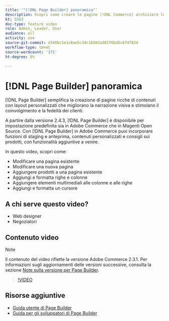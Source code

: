 ```yaml
---
title: '"[!DNL Page Builder] panoramica"'
description: Scopri come creare le pagine [!DNL Commerce] archiviare le pagine nell'amministratore utilizzando [!DNL Page Builder].
kt: 5563
doc-type: feature video
role: Admin, Leader, User
audience: all
activity: use
source-git-commit: e540bc1e1c8ae5c34c16503a381f6bd5c674f824
workflow-type: tm+mt
source-wordcount: '171'
ht-degree: 0%

---
```



# [!DNL Page Builder] panoramica

[!DNL Page Builder] semplifica la creazione di pagine ricche di contenuti con layout personalizzati che migliorano la narrazione visiva e stimolano il coinvolgimento e la fedeltà dei clienti.

A partire dalla versione 2.4.3, [!DNL Page Builder] è disponibile per impostazione predefinita sia in Adobe Commerce che in Magenti Open Source. Con [!DNL Page Builder] in Adobe Commerce puoi incorporare funzioni di staging e anteprima, contenuti personalizzati e consigli sui prodotti, con funzionalità aggiuntive a venire.

In questo video, scopri come:

- Modificare una pagina esistente
- Modificare una nuova pagina
- Aggiungere prodotti a una pagina esistente
- Aggiungi e formatta righe e colonne
- Aggiungere elementi multimediali alle colonne e alle righe
- Aggiungi e formatta un cursore

## A chi serve questo video?

- Web designer
- Negoziatori

## Contenuto video

>[!NOTE]
>
>Il contenuto del video riflette la versione Adobe Commerce 2.3.1. Per informazioni sugli aggiornamenti delle versioni successive, consulta la sezione [Note sulla versione per Page Builder](https://devdocs.magento.com/page-builder/docs/release-notes.html).

>[!VIDEO](https://video.tv.adobe.com/v/35783?quality=12&learn=on)

## Risorse aggiuntive

- [Guida utente di Page Builder](https://docs.magento.com/user-guide/cms/page-builder.html)
- [Guida per gli sviluppatori di Page Builder](https://devdocs.magento.com/page-builder/docs/index.html)

